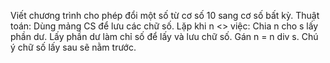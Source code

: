 Viết chương trình cho phép đổi một số từ cơ số 10 sang cơ số bất kỳ.
Thuật toán:
Dùng mảng CS để lưu các chữ số.
Lặp khi n <> việc: Chia n cho s lấy phần dư. Lấy phần dư làm chỉ số để lấy và lưu chữ số. Gán n = n div s.
Chú ý chữ số lấy sau sẽ nằm trước.